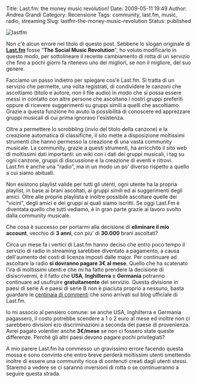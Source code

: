 Title: Last.fm: the money music revolution!
Date: 2009-05-11 19:49
Author: Andrea Grandi
Category: Recensione
Tags: community, last.fm, music, radio, streaming
Slug: lastfm-the-money-music-revolution
Status: published

![lastfm]({static}/images/2009/04/lastfm.jpg "lastfm")

Non c'è alcun errore nel titolo di questo post. Sebbene lo slogan originale di
[**Last.fm**](http://www.lastfm.it) fosse "**The Social Music
Revolution**", ho voluto modificarlo in questo modo, per sottolineare il
recente cambiamento di rotta di un servizio che fino a pochi giorni fa
ritenevo uno dei migliori, se non il migliore, del suo genere.

Facciamo un passo indietro per spiegare cos'è Last.fm. Si tratta di un
servizio che permette, una volta registrati, di condividere le canzoni
che ascoltiamo (titolo e autore, non il file audio) in modo che si possa
essere messi in contatto con altre persone che ascoltano i nostri gruppi
preferiti oppure di ricevere suggerimenti su gruppi simili a quelli che
ascoltiamo. Grazie a questa funzione ho avuto la possibilità di
conoscere ed apprezzare gruppi musicali di cui prima ignoravo
l'esistenza.

Oltre a permettere lo scrobbling (invio del titolo della canzone) e la
creazione automatica di classifiche, il sito mette a disposizione
moltissimi strumenti che hanno permesso la creazione di una vasta
community musicale. La community, grazie a questi strumenti, ha
arricchito il sito web di moltissimi dati importanti: un wiki con i dati
dei gruppi musicali, i tag su ogni canzone, gruppi di discussione e la
creazione di eventi e ritrovi. Last.fm è anche una "radio", ma in un
modo un po' diverso rispetto a quello a cui siamo abituati.

Non esistono playlist valide per tutti gli utenti, ogni utente ha la
propria playlist, in base ai brani ascoltati, ai gruppi simili ed ai
suggerimenti degli amici. Oltre alle proprie playlista è inoltre
possibile ascoltare quelle dei "vicini", degli amici e dei gruppi ai
quali siamo iscritti. Se oggi Last.Fm è diventata quello che tutti
vediamo, è in gran parte grazie al lavoro svolto dalla community
musicale.

Che cosa è successo per portarmi alla decisione di **eliminare il mio
account**, vecchio di **3 anni**, con piu' di **30.000** brani
ascoltati?

Circa un mese fa i vertici di Last.fm hanno deciso che entro poco tempo
il servizio di radio in streaming sarebbee diventato a pagamento, a
causa dell'aumento dei costi di licenza imposti dalle major. Per
continuare ad ascoltare la radio **si dovranno pagare 3€ al mese**.
Quello che ha scatenato l'ira di moltissimi utenti e che mi ha fatto
prendere la decisione di disiscrivermi, è il fatto che **USA**,
**Inghilterra** e **Germania** potranno continuare ad usufruire
**gratuitamente** del servizio. Questa divisione in paesi di serie A e
paesi di serie B non è piaciuta proprio a nessuno, basta guardare le
[centinaia di commenti](http://blog.last.fm/2009/04/22/radio-subscriptions) che sono
arrivati sul blog ufficiale di Last.fm.

Io mi associo al pensiero comune: se anche USA, Inghilterra e Germania
pagassero, il costo potrebbe scendere a 1 o 2 euro al mese ed inoltre
non ci sarebbero divisioni e/o discriminazioni a seconda del paese di
provenienza. Avrei pagato volentier anche **3€/mese** se non ci fossero
state queste differenze. Perchè gli altri paesi devono pagare pochi
privilegiati?

A mio parere Last.fm ha commesso un gravissimo errore facendo questa
mossa e sono convinto che entro breve perderà moltissimi utenti
smettendo inoltre di essere una community ricca di contenuti creati
dagli utenti stessi. Staremo a vedere se ci saranno inversioni di rotta
o se continueranno a seguire questa strada.
